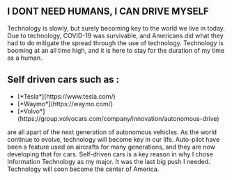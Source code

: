 <h2> I DONT NEED HUMANS, I CAN DRIVE MYSELF </h2>
<p> Technology is slowly, but surely becoming key to the world we live in today. Due to technology, COVID-19 was survivable, and Americans did what they had to do mitigate the spread through the use of technology. Technology is booming at an all time high, and it is here to stay for the duration of my time as a human.</p>

## Self driven cars such as :
<ul>
  <li> [*Tesla*](https://www.tesla.com/)</li>
  <li> [*Waymo*](https://waymo.com/)</li>
  <li> [*Volvo*](https://group.volvocars.com/company/innovation/autonomous-drive)</li>
</ul>
<p1> are all apart of the next generation of autonomous vehicles. As the world continue to evolve, technology will become key in our life. Auto-pilot have been a feature used on aircrafts for many generations, and they are now developing that for cars. Self-driven cars is a key reason in why I chose Information Technology as my major. It was the last big push I needed. Technology will soon become the center of America. </p1>
